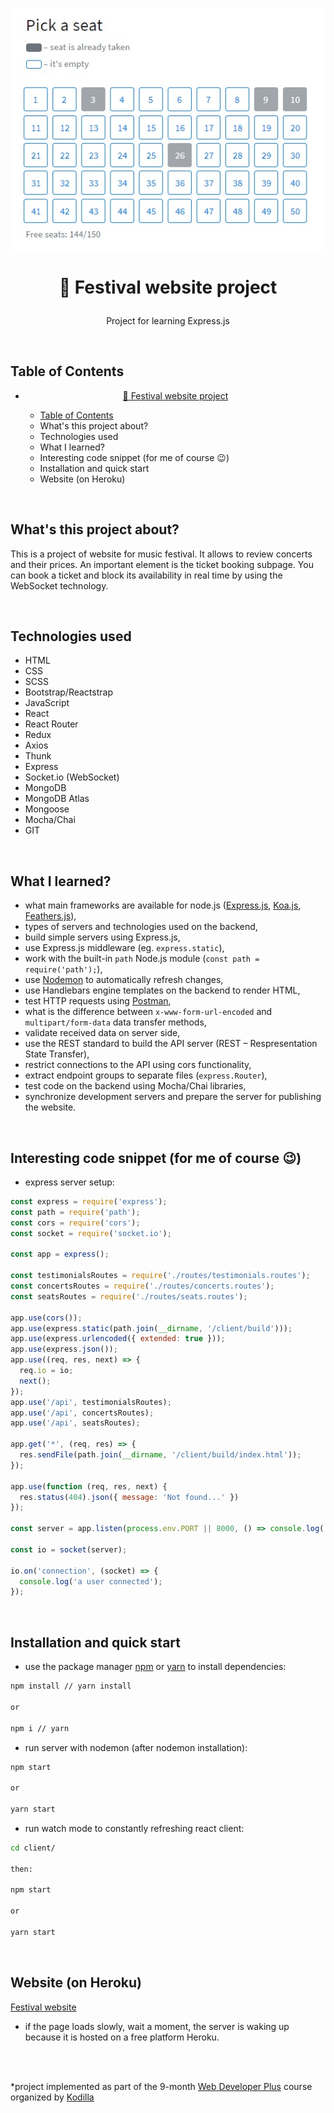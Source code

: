 <p align="center">
<a href="https://festival-website.herokuapp.com/"><img src="./logo.jpeg" title="Festival website" alt="snippet of festival website panel to book seats"></a>
</p>



# <p align="center">🎷 Festival website project</p>
<p align="center">Project for learning Express.js</p>

</br>

## Table of Contents

- [<p align="center">🎷 Festival website project</p>](#-festival-website-project)
  - [Table of Contents](#table-of-contents)
  - [<a name="about"></a>What's this project about?](#whats-this-project-about)
  - [<a name="technologies"></a>Technologies used](#technologies-used)
  - [<a name="what"></a>What I learned?](#what-i-learned)
  - [<a name="interesting"></a>Interesting code snippet (for me of course 😉)](#interesting-code-snippet-for-me-of-course-)
  - [<a name="install"></a>Installation and quick start](#installation-and-quick-start)
  - [<a name="site"></a>Website (on Heroku)](#website-on-heroku)

</br>

## <a name="about"></a>What's this project about?

This is a project of website for music festival. It allows to review concerts and their prices. An important element is the ticket booking subpage. You can book a ticket and block its availability in real time by using the WebSocket technology.

</br>

## <a name="technologies"></a>Technologies used
- HTML
- CSS
- SCSS
- Bootstrap/Reactstrap
- JavaScript
- React
- React Router
- Redux
- Axios
- Thunk
- Express
- Socket.io (WebSocket)
- MongoDB
- MongoDB Atlas
- Mongoose
- Mocha/Chai
- GIT

</br>

## <a name="what"></a>What I learned?

- what main frameworks are available for node.js ([Express.js](https://expressjs.com/), [Koa.js](https://koajs.com/), [Feathers.js](https://feathersjs.com/)),
- types of servers and technologies used on the backend,
- build simple servers using Express.js,
- use Express.js middleware (eg. `express.static`),
- work with the built-in `path` Node.js module (`const path = require('path');`),
- use [Nodemon](https://nodemon.io/) to automatically refresh changes,
- use Handlebars engine templates on the backend to render HTML,
- test HTTP requests using [Postman](https://www.postman.com/),
- what is the difference between `x-www-form-url-encoded` and `multipart/form-data`  data transfer methods,
- validate received data on server side,
- use the REST standard to build the API server (REST – Respresentation State Transfer),
- restrict connections to the API using cors functionality,
- extract endpoint groups to separate files (`express.Router`),
- test code on the backend using Mocha/Chai libraries,
- synchronize development servers and prepare the server for publishing the website.




</br>

## <a name="interesting"></a>Interesting code snippet (for me of course 😉)
- express server setup:

```js
const express = require('express');
const path = require('path');
const cors = require('cors');
const socket = require('socket.io');

const app = express();

const testimonialsRoutes = require('./routes/testimonials.routes');
const concertsRoutes = require('./routes/concerts.routes');
const seatsRoutes = require('./routes/seats.routes');

app.use(cors());
app.use(express.static(path.join(__dirname, '/client/build')));
app.use(express.urlencoded({ extended: true }));
app.use(express.json());
app.use((req, res, next) => {
  req.io = io;
  next();
});
app.use('/api', testimonialsRoutes);
app.use('/api', concertsRoutes);
app.use('/api', seatsRoutes);

app.get('*', (req, res) => {
  res.sendFile(path.join(__dirname, '/client/build/index.html'));
});

app.use(function (req, res, next) {
  res.status(404).json({ message: 'Not found...' })
});

const server = app.listen(process.env.PORT || 8000, () => console.log('Example app listening at http://localhost:8000'));

const io = socket(server);

io.on('connection', (socket) => {
  console.log('a user connected');
});
```

</br>

## <a name="install"></a>Installation and quick start

- use the package manager [npm](https://www.npmjs.com/get-npm) or [yarn](https://classic.yarnpkg.com/en/) to install dependencies:

```bash
npm install // yarn install

or

npm i // yarn
```
- run server with nodemon (after nodemon installation):

```bash
npm start

or

yarn start
```
- run watch mode to constantly refreshing react client:

```bash
cd client/

then:

npm start

or

yarn start
```

<br/>


## <a name="site"></a>Website (on Heroku)
[Festival website](https://festival-website.herokuapp.com/)
- if the page loads slowly, wait a moment, the server is waking up because it is hosted on a free platform Heroku.

</br>
</br>

  *project implemented as part of the 9-month [Web Developer Plus](https://kodilla.com/pl/bootcamp/webdeveloper/?type=wdp&editionId=309) course organized by [Kodilla](https://drive.google.com/file/d/1AZGDMtjhsHbrtXhRSIlRKKc3RCxQk6YY/view?usp=sharing)


